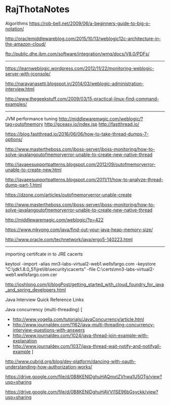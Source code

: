 # RajThotaNotes

Algorithms
https://rob-bell.net/2009/06/a-beginners-guide-to-big-o-notation/

http://oraclemiddlewareblog.com/2015/10/13/weblogic12c-architecture-in-the-amazon-cloud/

ftp://public.dhe.ibm.com/software/integration/wmq/docs/V8.0/PDFs/
___________________________________________________
https://learnweblogic.wordpress.com/2012/11/22/monitoring-weblogic-server-with-jconsole/

http://narayanasetti.blogspot.in/2014/03/weblogic-administration-interview.html

http://www.thegeekstuff.com/2009/03/15-practical-linux-find-command-examples/
______________________________________________________________________
JVM performance tuning
http://middlewaremagic.com/weblogic/?tag=outofmemory
http://gceasy.io/index.jsp
http://fastthread.io/

https://blog.fastthread.io/2016/06/06/how-to-take-thread-dumps-7-options/

http://www.mastertheboss.com/jboss-server/jboss-monitoring/how-to-solve-javalangoutofmemoryerror-unable-to-create-new-native-thread

http://javaeesupportpatterns.blogspot.com/2012/09/outofmemoryerror-unable-to-create-new.html

http://javaeesupportpatterns.blogspot.com/2011/11/how-to-analyze-thread-dump-part-1.html

https://dzone.com/articles/outofmemoryerror-unable-create

http://www.mastertheboss.com/jboss-server/jboss-monitoring/how-to-solve-javalangoutofmemoryerror-unable-to-create-new-native-thread

http://middlewaremagic.com/weblogic/?p=422

https://www.mkyong.com/java/find-out-your-java-heap-memory-size/

http://www.oracle.com/technetwork/java/ergo5-140223.html

__________________________________________________________________________________________

importing certifcate in to JRE cacerts

keytool -import -alias mn3-labs-virtual2-web1.wellsfargo.com -keystore "C:\jdk1.8.0_51\jre\lib\security\cacerts" -file C:\certs\mn3-labs-virtual2-web1.wellsfargo.com.cer


http://joshlong.com/jl/blogPost/getting_started_with_cloud_foundry_for_java_and_spring_developers.html


Java Interview Quick Reference Links

Java concurrency (multi-threading)
[
 - http://www.vogella.com/tutorials/JavaConcurrency/article.html
 - http://www.journaldev.com/1162/java-multi-threading-concurrency-interview-questions-with-answers
 - http://www.journaldev.com/1024/java-thread-join-example-with-explanation
 - http://www.journaldev.com/1037/java-thread-wait-notify-and-notifyall-example
]

http://www.cubrid.org/blog/dev-platform/dancing-with-oauth-understanding-how-authorization-works/


https://drive.google.com/file/d/0B8KENIDghuHAQmxtZVhwa1U5OTg/view?usp=sharing


https://drive.google.com/file/d/0B8KENIDghuHAVVl1SE96bGsyckk/view?usp=sharing
